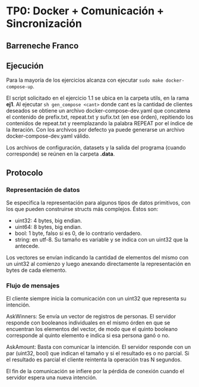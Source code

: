 # TP0: Docker + Comunicación + Sincronización
## Barreneche Franco

## Ejecución

Para la mayoría de los ejercicios alcanza con ejecutar `sudo make docker-compose-up`.

El script solicitado en el ejercicio 1.1 se ubica en la carpeta utils, en la rama **ej1**.
Al ejecutar `sh gen_compose <cant>` donde cant es la cantidad de clientes deseados se obtiene un archivo docker-compose-dev.yaml que concatena el contenido de prefix.txt, repeat.txt y sufix.txt (en ese órden), repitiendo los contenidos de repeat.txt y reemplazando la palabra REPEAT por el índice de la iteración. Con los archivos por defecto ya puede generarse un archivo docker-compose-dev.yaml válido.

Los archivos de configuración, datasets y la salida del programa (cuando corresponde) se reúnen en la carpeta **.data**.

## Protocolo

### Representación de datos
Se especifica la representación para algunos tipos de datos primitivos, con los que pueden construirse structs más complejos. Éstos son: 
- uint32: 4 bytes, big endian.
- uint64: 8 bytes, big endian.
- bool: 1 byte, falso si es 0, de lo contrario verdadero.
- string: en utf-8. Su tamaño es variable y se indica con un uint32 que la antecede. 

Los vectores se envían indicando la cantidad de elementos del mismo con un uint32 al comienzo y luego anexando directamente la representación en bytes de cada elemento.

### Flujo de mensajes

El cliente siempre inicia la comunicación con un uint32 que representa su intención.

AskWinners: Se envía un vector de registros de personas. El servidor responde con booleanos individuales en el mismo órden en que se encuentran los elementos del vector, de modo que el quinto booleano corresponde al quinto elemento e indica si esa persona ganó o no.

AskAmount: Basta con comunicar la intención. El servidor responde con un par (uint32, bool) que indican el tamaño y si el resultado es o no parcial. Si el resultado es parcial el cliente reintenta la operación tras N segundos.

El fin de la comunicación se infiere por la pérdida de conexión cuando el servidor espera una nueva intención.

